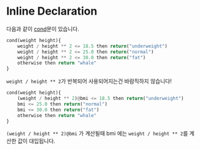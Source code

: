 # Inline Declaration

다음과 같이 [cond](/Cond.md)문이 있습니다.
```python
cond(weight height){
    weight / height ** 2 <= 18.5 then return("underweight")
    weight / height ** 2 <= 25.0 then return("normal")
    weight / height ** 2 <= 30.0 then return("fat")
    otherwise then return "whale"
}
```

`weight / height ** 2`가 반복되어 사용되어지는건 바람직하지 않습니다!

```python
cond(weight height){
    (weight / height ** 2)@bmi <= 18.5 then return("underweight")
    bmi <= 25.0 then return("normal")
    bmi <= 30.0 then return("fat")
    otherwise then return "whale"
}
```

`(weight / height ** 2)@bmi` 가 계산될때 bmi 에는 `weight / height ** 2`를 계산한 값이 대입됩니다.
